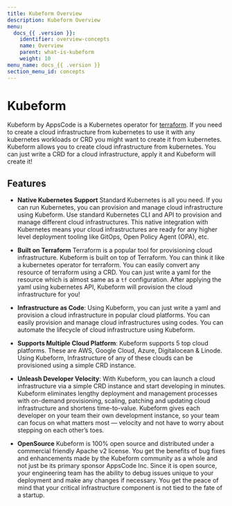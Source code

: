 ```yaml
---
title: Kubeform Overview
description: Kubeform Overview
menu:
  docs_{{ .version }}:
    identifier: overview-concepts
    name: Overview
    parent: what-is-kubeform
    weight: 10
menu_name: docs_{{ .version }}
section_menu_id: concepts
---
```


# Kubeform

 Kubeform by AppsCode is a Kubernetes operator for [terraform](https://terraform.io). If you need to create a cloud infrastructure from kubernetes to use it with any kubernetes workloads or CRD you might want to create it from kubernetes. Kubeform allows you to create cloud infrastructure from kubernetes. You can just write a CRD for a cloud infrastructure, apply it and Kubeform will create it!

## Features

- **Native Kubernetes Support**
  Standard Kubernetes is all you need. If you can run Kubernetes, you can provision and manage cloud infrastructure using Kubeform. Use standard Kubernetes CLI and API to provision and manage different cloud infrastructures. This native integration with Kubernetes means your cloud infrastructures are ready for any higher level deployment tooling like GitOps, Open Policy Agent (OPA), etc.

- **Built on Terraform**
  Terraform is a popular tool for provisioning cloud infrastructure. Kubeform is built on top of Terraform. You can think it like a kubernetes operator for terraform. You can easily convert any resource of terraform using a CRD. You can just write a yaml for the resource which is almost same as a `tf` configuration. After applying the yaml using kubernetes API, Kubeform will provision the cloud infrastructure for you!

- **Infrastructure as Code**:
  Using Kubeform, you can just write a yaml and provision a cloud infrastructure in popular cloud platforms. You can easily provision and manage cloud infrastructures using codes. You can automate the lifecycle of cloud infrastructure using Kubeform.

- **Supports Multiple Cloud Platform**:
  Kubeform supports 5 top cloud platforms. These are AWS, Google Cloud, Azure, Digitalocean & Linode. Using Kubeform, Infrastructure of any of these clouds can be provisioned using a simple CRD instance.

- **Unleash Developer Velocity**:
  With Kubeform, you can launch a cloud infrastructure via a simple CRD instance and start developing in minutes. Kubeform eliminates lengthy deployment and management processes with on-demand provisioning, scaling, patching and updating cloud infrastructure and shortens time-to-value. Kubeform gives each developer on your team their own development instance, so your team can focus on what matters most — velocity and not have to worry about stepping on each other’s toes.

- **OpenSource**
  Kubeform is 100% open source and distributed under a commercial friendly Apache v2 license. You get the benefits of bug fixes and enhancements made by the Kubeform community as a whole and not just be its primary sponsor AppsCode Inc. Since it is open source, your engineering team has the ability to debug issues unique to your deployment and make any changes if necessary. You get the peace of mind that your critical infrastructure component is not tied to the fate of a startup.